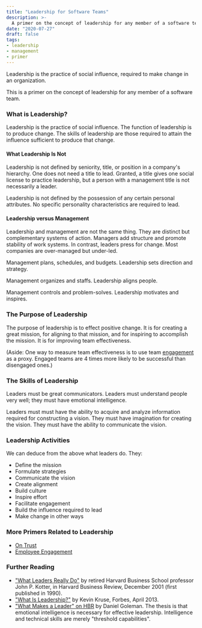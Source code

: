 ```yaml
---
title: "Leadership for Software Teams"
description: >-
  A primer on the concept of leadership for any member of a software team
date: "2020-07-27"
draft: false
tags:
- leadership
- management
- primer
---
```



Leadership is the practice of social influence, required to make change in an
organization.

This is a primer on the concept of leadership for any member of a software
team.

<!--more-->


### What is Leadership?

Leadership is the practice of social influence. The function of leadership is
to produce change. The skills of leadership are those required to attain the
influence sufficient to produce that change.


#### What Leadership Is Not

Leadership is not defined by seniority, title, or position in a company's
hierarchy. One does not need a title to lead. Granted, a title gives one social
license to practice leadership, but a person with a management title is not
necessarily a leader.

Leadership is not defined by the possession of any certain personal attributes.
No specific personality characteristics are required to lead.


#### Leadership versus Management

Leadership and management are not the same thing. They are distinct but
complementary systems of action. Managers add structure and promote stability
of work systems. In contrast, leaders press for change. Most companies are
over-managed but under-led.

Management plans, schedules, and budgets.
Leadership sets direction and strategy.

Management organizes and staffs.
Leadership aligns people.

Management controls and problem-solves.
Leadership motivates and inspires.


### The Purpose of Leadership

The purpose of leadership is to effect positive change.  It is for creating a
great mission, for aligning to that mission, and for inspiring to accomplish
the mission.  It is for improving team effectiveness.

(Aside: One way to measure team effectiveness is to use team
[engagement](/blog/engagement-for-software-teams/)
as a proxy. Engaged teams are 4 times more likely to be successful than
disengaged ones.)


### The Skills of Leadership

Leaders must be great communicators. Leaders must understand people very well;
they must have emotional intelligence.

Leaders must must have the ability to acquire and analyze information required
for constructing a vision. They must have imagination for creating the vision.
They must have the ability to communicate the vision.


### Leadership Activities

We can deduce from the above what leaders do. They:

- Define the mission
- Formulate strategies
- Communicate the vision
- Create alignment
- Build culture
- Inspire effort
- Facilitate engagement
- Build the influence required to lead
- Make change in other ways


### More Primers Related to Leadership

- [On Trust](/blog/trust/)
- [Employee Engagement](/blog/engagement-for-software-teams/)


### Further Reading

- ["What Leaders Really Do"](https://hbr.org/2001/12/what-leaders-really-do)
  by retired Harvard Business School professor John P. Kotter, in Harvard
  Business Review, December 2001 (first published in 1990).
- ["What Is Leadership?"](https://www.forbes.com/sites/kevinkruse/2013/04/09/what-is-leadership/)
  by Kevin Kruse, Forbes, April 2013.
- ["What Makes a Leader" on HBR](https://hbr.org/2004/01/what-makes-a-leader)
  by Daniel Goleman.  The thesis is that emotional intelligence is necessary
  for effective leadership. Intelligence and technical skills are merely
  "threshold capabilities".
